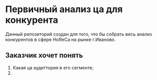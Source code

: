 # Первичный анализ ца для конкурента  

Данный репозиторий создан для того, что бы собрать весь анализ конкурентов в сфере HoReCa на рынке г.Иваново. 

## Заказчик хочет понять 
1. Какая ца аудиттория в его сегменте;
2. 
